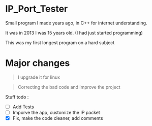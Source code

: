 # IP_Port_Tester

Small program I made years ago, in C++ for internet understanding.

It was in 2013 I was 15 years old. (I had just started programming)

This was my first longest program on a hard subject

# Major changes

> I upgrade it for linux

> Correcting the bad code and improve the project

Stuff todo :

* [ ] Add Tests
* [ ] Imporve the app, customize the IP packet
* [X] Fix, make the code cleaner, add comments
